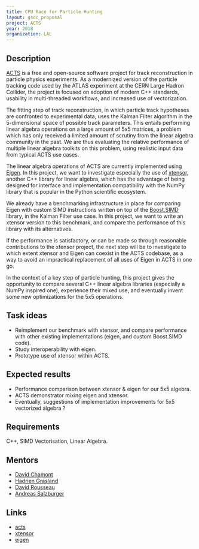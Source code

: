 ```yaml
---
title: CPU Race for Particle Hunting
layout: gsoc_proposal
project: ACTS
year: 2018
organization: LAL
---
```


## Description

[ACTS](http://cern.ch/acts) is a free and open-source software project for
track reconstruction in particle physics experiments. As a modernized
version of the particle tracking code used by the ATLAS experiment at the
CERN Large Hadron Collider, the project is focused on adoption of modern C++
standards, usability in multi-threaded workflows, and increased use of
vectorization.

The fitting step of track reconstruction, in which particle track hypotheses
are confronted to experimental data, uses the Kalman Filter algorithm in the
5-dimensional space of possible track parameters. This entails performing
linear algebra operations on a large amount of 5x5 matrices, a problem which
has only received a limited amount of scrutiny from the linear algebra
community in the past. We are thus evaluating the relative performance of
multiple linear algebra toolkits on this problem, using realistic input data
from typical ACTS use cases.

The linear algebra operations of ACTS are currently implemented using
[Eigen](http://eigen.tuxfamily.org/index.php?title=Main_Page). In this
project, we want to investigate especially the use of
[xtensor](https://github.com/QuantStack/xtensor), another C++ library for
linear algebra, which has the advantage of being designed for interface and
implementation compatibility with the NumPy library that is popular in the
Python scientific ecosystem.

We already have a benchmarking infrastructure in place for comparing Eigen
with custom SIMD instructions written on top of the
[Boost.SIMD](https://github.com/NumScale/boost.simd) library, in the Kalman
Filter use case. In this project, we want to write an xtensor version to this
benchmark, and compare the performance of this library with its alternatives.

If the performance is satisfactory, or can be made so through reasonable
contributions to the xtensor project, the next step will be to investigate to
which extent xtensor and Eigen can coexist in the ACTS codebase, as a way to
avoid an impractical replacement of all uses of Eigen in ACTS in one go.

In the context of a key step of particle hunting, this project gives the
opportunity to compare several C++ linear algebra libraries (especially a
NumPy inspired one), experience their mixed use, and eventually invent some
new optimizations for the 5x5 operations.


## Task ideas
 * Reimplement our benchmark with xtensor, and compare performance with
   other existing implementations (eigen, and custom Boost.SIMD code).
 * Study interoperability with eigen.
 * Prototype use of xtensor within ACTS.

## Expected results
 * Performance comparison between xtensor & eigen for our 5x5 algebra.
 * ACTS demonstrator mixing eigen and xtensor.
 * Eventually, suggestions of implementation improvements for 5x5 vectorized algebra ?

## Requirements
C++, SIMD Vectorisation, Linear Algebra.

## Mentors 
  * [David Chamont](mailto:david.chamont@lal.in2p3.fr)
  * [Hadrien Grasland](mailto:hadrien.grasland@lal.in2p3.fr)
  * [David Rousseau](mailto:david.rousseau@lal.in2p3.fr)
  * [Andreas Salzburger](mailto:Andreas.Salzburger@cern.ch)

## Links
  * [acts](http://cern.ch/acts)
  * [xtensor](https://github.com/QuantStack/xtensor)
  * [eigen](http://eigen.tuxfamily.org)

